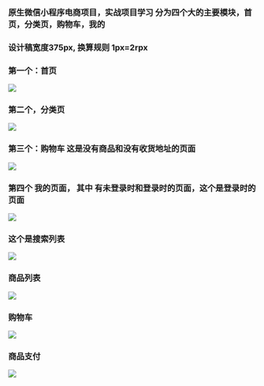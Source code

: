 
### 原生微信小程序电商项目，实战项目学习 分为四个大的主要模块，首页，分类页，购物车，我的

### 设计稿宽度375px, 换算规则 1px=2rpx

### 第一个：首页
![](https://ae01.alicdn.com/kf/Hbcc09c4eebc74f369ad9c21cb1213947C.png)


### 第二个，分类页
![](https://ae01.alicdn.com/kf/H6e5cdf9f88e94153801a83c4583e8194c.png)

### 第三个：购物车 这是没有商品和没有收货地址的页面
![](https://ae01.alicdn.com/kf/Hc30e979851b94fc48cbbfcb4bd62e2a8s.png)


### 第四个 我的页面， 其中 有未登录时和登录时的页面，这个是登录时的页面
![](https://ae01.alicdn.com/kf/Hb76e93d7b50b43c4bfeddf039b323a9fX.png)

### 这个是搜索列表
![](https://ae01.alicdn.com/kf/H79cc633da88f42ff9b49a02d434ba77aF.png)

### 商品列表
![](https://ae01.alicdn.com/kf/Hb2d292ceddd4469f89304590860544acN.png)

### 购物车 
![](https://ae01.alicdn.com/kf/Ha6736999135f4b1588bb3472fbc5e50cY.png)

### 商品支付
![](https://ae01.alicdn.com/kf/H5825f21066f949e49ff5fe95d64949940.png)


